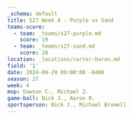 ```yaml
---
_schema: default
title: S27 Week 4 - Purple vs Sand
teams-score:
  - team: _teams/s27-purple.md
    score: 19
  - team: _teams/s27-sand.md
    score: 28
location: _locations/carter-baron.md
field: '1'
date: 2024-09-29 09:00:00 -0400
season: 27
week: 4
mvp: Dawson C., Michael Z.
game-ball: Nick J., Aaron R.
sportsperson: Nick J., Michael Bromell
---
```


